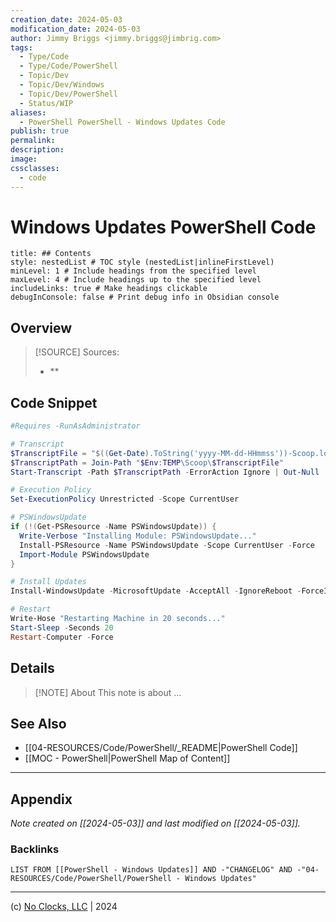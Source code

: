 ```yaml
---
creation_date: 2024-05-03
modification_date: 2024-05-03
author: Jimmy Briggs <jimmy.briggs@jimbrig.com>
tags:
  - Type/Code
  - Type/Code/PowerShell
  - Topic/Dev
  - Topic/Dev/Windows
  - Topic/Dev/PowerShell
  - Status/WIP
aliases:
  - PowerShell PowerShell - Windows Updates Code
publish: true
permalink:
description:
image:
cssclasses:
  - code
---
```


# Windows Updates PowerShell Code

```table-of-contents
title: ## Contents 
style: nestedList # TOC style (nestedList|inlineFirstLevel)
minLevel: 1 # Include headings from the specified level
maxLevel: 4 # Include headings up to the specified level
includeLinks: true # Make headings clickable
debugInConsole: false # Print debug info in Obsidian console
```

## Overview

> [!SOURCE] Sources:
> - **

## Code Snippet

```powershell
#Requires -RunAsAdministrator

# Transcript
$TranscriptFile = "$((Get-Date).ToString('yyyy-MM-dd-HHmmss'))-Scoop.log"
$TranscriptPath = Join-Path "$Env:TEMP\Scoop\$TranscriptFile"
Start-Transcript -Path $TranscriptPath -ErrorAction Ignore | Out-Null

# Execution Policy
Set-ExecutionPolicy Unrestricted -Scope CurrentUser

# PSWindowsUpdate
if (!(Get-PSResource -Name PSWindowsUpdate)) {
  Write-Verbose "Installing Module: PSWindowsUpdate..."
  Install-PSResource -Name PSWindowsUpdate -Scope CurrentUser -Force
  Import-Module PSWindowsUpdate
}

# Install Updates
Install-WindowsUpdate -MicrosoftUpdate -AcceptAll -IgnoreReboot -ForceInstall

# Restart
Write-Hose "Restarting Machine in 20 seconds..."
Start-Sleep -Seconds 20
Restart-Computer -Force
```

## Details

> [!NOTE] About
> This note is about ...

## See Also

- [[04-RESOURCES/Code/PowerShell/_README|PowerShell Code]]
- [[MOC - PowerShell|PowerShell Map of Content]]

***

## Appendix

*Note created on [[2024-05-03]] and last modified on [[2024-05-03]].*

### Backlinks

```dataview
LIST FROM [[PowerShell - Windows Updates]] AND -"CHANGELOG" AND -"04-RESOURCES/Code/PowerShell/PowerShell - Windows Updates"
```

***

(c) [No Clocks, LLC](https://github.com/noclocks) | 2024